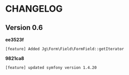 CHANGELOG
=========

Version 0.6
-----------

**ee3523f**  

    [feature] Added Jg\Form\Field\FormField::getIterator

**9821ca8**  

    [feature] updated symfony version 1.4.20